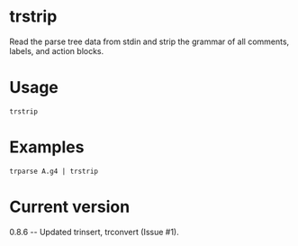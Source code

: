 # trstrip

Read the parse tree data from stdin and strip the grammar
of all comments, labels, and action blocks.

# Usage

    trstrip

# Examples

    trparse A.g4 | trstrip

# Current version

0.8.6 -- Updated trinsert, trconvert (Issue #1).
